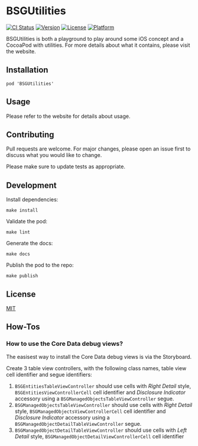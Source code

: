 # BSGUtilities

[![CI Status](http://img.shields.io/travis/Bootstragram/BSGUtilities.svg?style=flat)](https://travis-ci.org/Bootstragram/BSGUtilities)
[![Version](https://img.shields.io/cocoapods/v/BSGUtilities.svg?style=flat)](http://cocoadocs.org/pods/BSGUtilities)
[![License](https://img.shields.io/cocoapods/l/BSGUtilities.svg?style=flat)](http://cocoadocs.org/pods/BSGUtilities)
[![Platform](https://img.shields.io/cocoapods/p/BSGUtilities.svg?style=flat)](http://cocoadocs.org/pods/BSGUtilities)

BSGUtilities is both a playground to play around some iOS concept and a CocoaPod with utilities. For more details about what it contains, please visit the website.

## Installation

```
pod 'BSGUtilities'
```

## Usage

Please refer to the website for details about usage.

## Contributing

Pull requests are welcome. For major changes, please open an issue first to discuss what you would like to change.

Please make sure to update tests as appropriate.

## Development

Install dependencies:

    make install

Validate the pod:

    make lint

Generate the docs:

    make docs

Publish the pod to the repo:

    make publish

## License

[MIT](https://choosealicense.com/licenses/mit/)

## How-Tos

### How to use the Core Data debug views?

The easisest way to install the Core Data debug views is via the Storyboard.

Create 3 table view controllers, with the following class names, table view cell identifier and segue identifiers:

1. `BSGEntitiesTableViewController` should use cells with *Right Detail* style, `BSGEntitiesViewControllerCell`
   cell identifier and *Disclosure Indicator* accessory using a `BSGManagedObjectsTableViewController` segue.
2. `BSGManagedObjectsTableViewController` should use cells with *Right Detail* style, `BSGManagedObjectsViewControllerCell`
   cell identifier and *Disclosure Indicator* accessory using a `BSGManagedObjectDetailTableViewController` segue.
3. `BSGManagedObjectDetailTableViewController` should use cells with *Left Detail* style, `BSGManagedObjectDetailViewControllerCell`
   cell identifier
